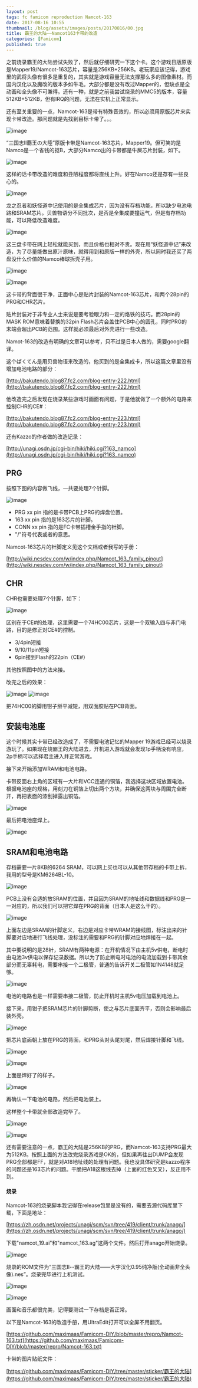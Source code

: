 ```yaml
---
layout: post
tags: fc famicom reproduction Namcot-163
date: 2017-08-16 10:55
thumbnail: /blog/assets/images/posts/20170816/00.jpg
title: 霸王的大陆——Namcot163卡带的改造
categories: [Famicom]
published: true
---
```


之前烧录霸王的大陆尝试失败了，然后就仔细研究一下这个卡。这个游戏日版原版是Mapper19/Namcot-163芯片，容量是256KB+256KB。老玩家应该记得，游戏里的武将头像有很多是重复的，其实就是游戏容量无法支撑那么多的图像素材。而国内汉化以及魔改的版本多如牛毛。大部分都是没有改过Mapper的，但缺点是全动画和全头像不可兼得。还有一种，就是之前我尝试烧录的MMC5的版本，容量512KB+512KB，但有IRQ的问题，无法在实机上正常显示。

还有至关重要的一点，Namcot-163是带有特殊音效的，所以必须用原版芯片来实现卡带改造。那问题就是先找到目标卡带了。。。

<!--more-->

![image](/blog/assets/images/posts/20170816/01.jpg)

“三国志II覇王の大陸”原版卡带是Namcot-163芯片，Mapper19。但可笑的是Namco是一个省钱的抠B，大部分Namco出的卡带都是牛屎芯片封装，如下。

![image](/blog/assets/images/posts/20170816/02.jpg)

这样的话卡带改造的难度和丑陋程度都将直线上升。好在Namco还是存有一些良心的。

![image](/blog/assets/images/posts/20170816/03.jpg)

龙之忍者和妖怪道中记使用的是全集成芯片，因为没有存档功能，所以缺少电池电路和SRAM芯片。贝兽物语分不同批次，是否是全集成要撞运气，但是有存档功能，可以降低改造难度。

![image](/blog/assets/images/posts/20170816/04.jpg)

这三盘卡带在网上轻松就能买到，而且价格也相对不贵。现在用“妖怪道中记”来改造，为了尽量能做出原汁原味，就得用到和原版一样的外壳，所以同时我还买了两盘没什么价值的Namco棒球拆壳子用。

![image](/blog/assets/images/posts/20170816/05.jpg)

![image](/blog/assets/images/posts/20170816/06.jpg)

这卡带的背面很干净，正面中心是贴片封装的Namcot-163芯片，和两个28pin的PRG和CHR芯片。

贴片封装对于非专业人士来说是要考验眼力和一定的烙铁的技巧。而28pin的MASK ROM意味着替换的32pin Flash芯片会盖住PCB中心的圆孔，同时PRG的末端会超出PCB的范围。这样就必须最后对外壳进行一些改造。

Namot-163的改造有明确的文章可以参考，只不过是日本人做的，需要google翻译。

这个ばくてん是用贝兽物语来改造的，他买到的是全集成卡，所以这篇文章里没有增加电池电路的部分：

[http://bakutendo.blog87.fc2.com/blog-entry-222.html](http://bakutendo.blog87.fc2.com/blog-entry-222.html)

他改造完之后发现在烧录某些游戏时画面有问题，于是他就做了一个额外的电路来控制CHR的CE#：

[http://bakutendo.blog87.fc2.com/blog-entry-223.html](http://bakutendo.blog87.fc2.com/blog-entry-223.html)

还有Kazzo的作者做的改造记录：

[http://unagi.osdn.jp/cgi-bin/hiki/hiki.cgi?163_namco](http://unagi.osdn.jp/cgi-bin/hiki/hiki.cgi?163_namco)

## PRG

按照下图的内容做飞线，一共要处理7个针脚。

![image](/blog/assets/images/posts/20170816/07.png)

*   PRG xx pin 指的是卡带PCB上PRG的焊盘位置。
*   163 xx pin 指的是163芯片的针脚。
*   CONN xx pin 指的是FC卡带插槽金手指的针脚。
*   "/"符号代表或者的意思。

Namcot-163芯片的针脚定义见这个文档或者我写的手册：

[http://wiki.nesdev.com/w/index.php/Namcot_163_family_pinout](http://wiki.nesdev.com/w/index.php/Namcot_163_family_pinout)

## CHR

CHR也需要处理7个针脚，如下：

![image](/blog/assets/images/posts/20170816/08.png)

区别在于CE#的处理，这里需要一个74HC00芯片，这是一个双输入四与非门电路，目的是修正对CE#的控制。

*   3/4pin短接
*   9/10/11pin短接
*   6pin接到Flash的22pin（CE#）

其他按照图中的方法来接。

改完之后的效果：

![image](/blog/assets/images/posts/20170816/09.jpg)
![image](/blog/assets/images/posts/20170816/10.jpg)

把74HC00的脚用钳子掰平减短，用双面胶贴在PCB背面。

## 安装电池座

这个时候其实卡带已经改造成了，不需要电池记忆的Mapper 19游戏已经可以烧录游玩了。如果现在烧霸王的大陆进去，开机进入游戏就会发现1p手柄没有响应，2p手柄可以选择君主进入并正常游戏。

接下来开始添加WRAM和电池电路。

卡带反面右上角的区域有一大片和VCC连通的铜箔，我选择这块区域放置电池。根据电池座的规格，用刻刀在铜箔上切出两个方块，并确保这两块与周围完全断开，再把表面的漆刮掉露出铜箔。

![image](/blog/assets/images/posts/20170816/11.jpg)

最后把电池座焊上。

![image](/blog/assets/images/posts/20170816/12.jpg)

## SRAM和电池电路

存档需要一片8KB的6264 SRAM，可以网上买也可以从其他带存档的卡带上拆，我用的型号是KM6264BL-10。

![image](/blog/assets/images/posts/20170816/13.jpg)

PCB上没有合适的放SRAM的位置，并且因为SRAM的地址线和数据线和PRG是一一对应的，所以我们可以把它焊在PRG的背面（日本人是这么干的）。

![image](/blog/assets/images/posts/20170816/14.png)

上面左边是SRAM的针脚定义，右边是对应卡带WRAM的接线图，标注出来的针脚要对应地进行飞线处理，没标注的需要和PRG的针脚对应地焊接在一起。

其中要说明的是28针，SRAM有两种电源：在开机情况下由主机5v供电，断电时由电池3v供电以保存记录数据。所以为了防止断电时电池的电流加载到卡带其余部分而无辜耗电，需要串接一个二极管，普通的告诉开关二极管如1N4148就足够。

![image](/blog/assets/images/posts/20170816/15.png)

电池的电路也是一样需要串接二极管，防止开机时主机5v电压加载到电池上。

接下来，用钳子把SRAM芯片的针脚剪断，使之与芯片底面齐平，否则会影响最后装外壳。

![image](/blog/assets/images/posts/20170816/16.jpg)

把芯片底面朝上放在PRG的背面，和PRG头对头尾对尾，然后焊接针脚和飞线。

![image](/blog/assets/images/posts/20170816/17.jpg)

![image](/blog/assets/images/posts/20170816/18.jpg)

上面是焊好了的样子。

![image](/blog/assets/images/posts/20170816/19.jpg)

再确认一下电池的电路，然后把电池装上。

这样整个卡带就全部改造完毕了。

![image](/blog/assets/images/posts/20170816/21.jpg)

![image](/blog/assets/images/posts/20170816/20.jpg)

还有需要注意的一点，霸王的大陆是256KB的PRG，而Namcot-163支持PRG最大为512KB。按照上面的方法改完烧录游戏是OK的，但如果再往出DUMP会发现PRG全部都是FF，就是对A18地址线的处理有问题。我也没具体研究是kazzo程序的问题还是163芯片的问题。干脆把A18这根线去掉（上面的红色叉叉），反正用不到。

#### 烧录

Namcot-163的烧录脚本我记得在release包里是没有的，需要去源代码库里下载，下面是地址：

[https://zh.osdn.net/projects/unagi/scm/svn/tree/419/client/trunk/anago/](https://zh.osdn.net/projects/unagi/scm/svn/tree/419/client/trunk/anago/)

下载"namcot_19.ai"和"namcot_163.ag"这两个文件。然后打开anago开始烧录。

![image](/blog/assets/images/posts/20170816/22.png)

烧录的ROM文件为“三国志Ⅱ--霸王的大陆——大字汉化0.95纯净版(全动画非全头像).nes”。烧录完毕进行上机测试。

![image](/blog/assets/images/posts/20170816/23.jpg)

![image](/blog/assets/images/posts/20170816/24.jpg)

画面和音乐都很完美，记得要测试一下存档是否正常。


以下是Namcot-163的改造手册，用UltraEdit打开可以全屏不用翻页。

[https://github.com/maximaas/Famicom-DIY/blob/master/repro/Namcot-163.txt](https://github.com/maximaas/Famicom-DIY/blob/master/repro/Namcot-163.txt)

卡带的图片贴纸文件：

[https://github.com/maximaas/Famicom-DIY/tree/master/sticker/霸王的大陆](https://github.com/maximaas/Famicom-DIY/tree/master/sticker/霸王的大陆)

